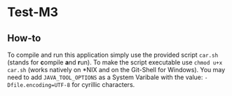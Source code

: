 # Test-M3
## How-to
To compile and run this application simply use the provided script `car.sh` (stands for **c**ompile **a**nd **r**un). To make the script executable use `chmod u+x car.sh` (works natively on \*NIX and on the Git-Shell for Windows). You may need to add `JAVA_TOOL_OPTIONS` as a System Varibale with the value: `-Dfile.encoding=UTF-8` for cyrillic characters.
